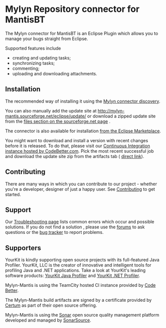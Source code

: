 Mylyn Repository connector for MantisBT
===

The Mylyn connector for MantisBT is an Eclipse Plugin which allows you to manage your bugs straight from Eclipse.

Supported features include

* creating and updating tasks;
* synchronizing tasks;
* commenting;
* uploading and downloading attachments. 

Installation
---

The recommended way of installing it using the [Mylyn connector discovery](http://tasktop.com/blog/mylyn/mylyn-connector-discovery-screencast). 

You can also manually add the update site at http://mylyn-mantis.sourceforge.net/eclipse/update/ or download a zipped update site from the [files section on the sourceforge.net page](https://sourceforge.net/projects/mylyn-mantis/files/) .

The connector is also available for installation [from the Eclipse Marketplace](http://marketplace.eclipse.org/content/mylyn-mantis-connector). 
	
You might want to download and install a version with recent changes before it is released. To do that, please visit our [Continuous Integration instance hosted by CodeBetter.com](http://teamcity.codebetter.com/viewType.html?buildTypeId=bt236&tab=buildTypeStatusDivlink). Pick the most recent successful job and download the update site zip from the artifacts tab ( [direct link](http://teamcity.codebetter.com/viewLog.html?buildTypeId=bt236&buildId=lastSuccessful&tab=artifacts)).

Contributing
---

There are many ways in which you can contribute to our project - whether you're a developer, designer of just a happy user. See [Contributing](wiki/Contributing) to get started. 

Support
---

Our [Troubleshooting page](http://sourceforge.net/apps/mediawiki/mylyn-mantis/index.php?title=Troubleshooting) lists common errors which occur and possible solutions. If you do not find a solution , please use the [forums](http://www.mantisbt.org/forums/viewforum.php?f=14) to ask questions or the [bug tracker](http://www.mantisbt.org/bugs/view_all_bug_page.php?project_id=20) to report problems.

Supporters
---

YourKit is kindly supporting open source projects with its full-featured Java Profiler. YourKit, LLC is the creator of innovative and intelligent tools for profiling Java and .NET applications. Take a look at YourKit's leading software products: [YourKit Java Profiler](http://www.yourkit.com/java/profiler/index.jsp) and [YourKit .NET Profiler](http://www.yourkit.com/.net/profiler/index.jsp).

Mylyn-Mantis is using the TeamCity hosted CI instance provided by [Code Better](http://www.codebetter.com/).

The Mylyn-Mantis build artifacts are signed by a certificate provided by [Certum](https://www.certum.eu/certum/cert,offer_java_code_signing.xm) as part of their open source offering.

Mylyn-Mantis is using the [Sonar](http://sonar.codehaus.org/) open source quality management platform developed and managed by [SonarSource](http://www.sonarsource.org/).  